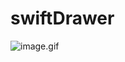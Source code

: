 # swiftDrawer

![image.gif](https://upload-images.jianshu.io/upload_images/7441315-484636e29535c326.gif?imageMogr2/auto-orient/strip)
